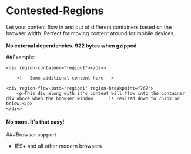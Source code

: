 Contested-Regions
============

Let your content flow in and out of different containers based on the browser width. Perfect for moving content around for mobile devices. <br><br><b>No external dependencies. 922 bytes when gzipped</b>

##Example:

	<div region-container="region1"></div>
	
    	<!-- Some additional content here -->
    	
    <div region-flow-into="region1" region-breakpoint="767">
    	<p>This div along with it's content will flow into the container div above when the browser window 		is resized down to 767px or below.</p>
    </div>
    
    
    
    
#### No more. It's that easy!


###Browser support

* IE9+ and all other modern browsers